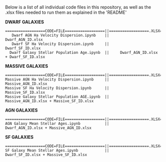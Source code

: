 Below is a list of all individual code files in this repository, as well as the .xlsx files needed to run them as explained in the 'README'                                                                                                                                                                                    

**DWARF GALAXIES**

	==================CODE=FILE==================||==================.XLSX=FILE==================
	   Dwarf AGN Ha Velocity Dispersion.ipynb    ||              Dwarf_AGN_ID.xlsx	                                          
	   Dwarf SF Ha Velocity Dispersion.ipynb     ||               Dwarf_SF_ID.xlsx	                                          
	  Dwarf Galaxy Stellar Population Age.ipynb  ||     Dwarf_AGN_ID.xlsx + Dwarf_SF_ID.xlsx                                                                                                                                        
**MASSIVE GALAXIES**

	==================CODE=FILE==================||==================.XLSX=FILE==================                                                  
	Massive AGN Ha Velocity Dispersion.ipynb     ||                           Massive_AGN_ID.xlsx                                                  
	Massive SF Ha Velocity Dispersion.ipynb      ||                            Massive_SF_ID.xlsx                                                 
	Massive Galaxy Stellar Population AGE.ipynb  ||      Massive_AGN_ID.xlsx + Massive_SF_ID.xlsx
                                                                                                                                                                                                                                 
**AGN GALAXIES**

	==================CODE=FILE==================||==================.XLSX=FILE==================
	AGN Galaxy Mean Stellar Ages.ipynb           ||       Dwarf_AGN_ID.xlsx + Massive_AGN_ID.xlsx
                                                                                                                                                                                                                      
**SF GALAXIES**

	==================CODE=FILE==================||==================.XLSX=FILE==================
	SF Galaxy Mean Stellar Ages.ipynb            ||         Dwarf_SF_ID.xlsx + Massive_SF_ID.xlsx
